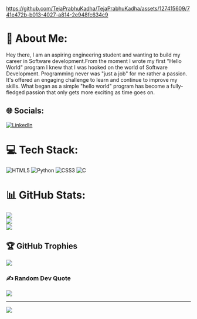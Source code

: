 

https://github.com/TejaPrabhuKadha/TejaPrabhuKadha/assets/127415609/741e472b-b013-4027-a814-2e948fc634c9






# 💫 About Me:
Hey there, I am an aspiring engineering student and wanting to build my career in Software development.From the moment I wrote my first "Hello World" program I knew that I was hooked on the world of Software Development. Programming never was "just a job" for me rather a passion. It's offered an engaging challenge to learn and continue to improve my skills. 
What began as a simple "hello world" program has become a fully-fledged passion that only gets more exciting as time goes on.


## 🌐 Socials:
[![LinkedIn](https://img.shields.io/badge/LinkedIn-%230077B5.svg?logo=linkedin&logoColor=white)](https://www.linkedin.com/in/teja-prabhu-kadha-707100216/) 

# 💻 Tech Stack:
![HTML5](https://img.shields.io/badge/html5-%23E34F26.svg?style=for-the-badge&logo=html5&logoColor=white) ![Python](https://img.shields.io/badge/python-3670A0?style=for-the-badge&logo=python&logoColor=ffdd54) ![CSS3](https://img.shields.io/badge/css3-%231572B6.svg?style=for-the-badge&logo=css3&logoColor=white) ![C](https://img.shields.io/badge/c-%2300599C.svg?style=for-the-badge&logo=c&logoColor=white)
# 📊 GitHub Stats:
![](https://github-readme-stats.vercel.app/api?username=TejaPrabhuKadha&theme=dark&hide_border=false&include_all_commits=true&count_private=true)<br/>
![](https://github-readme-streak-stats.herokuapp.com/?user=TejaPrabhuKadha&theme=dark&hide_border=false)<br/>
![](https://github-readme-stats.vercel.app/api/top-langs/?username=TejaPrabhuKadha&theme=dark&hide_border=false&include_all_commits=true&count_private=true&layout=compact)

## 🏆 GitHub Trophies
![](https://github-profile-trophy.vercel.app/?username=TejaPrabhuKadha&theme=juicyfresh&no-frame=true&no-bg=true&margin-w=4)

### ✍️ Random Dev Quote
![](https://quotes-github-readme.vercel.app/api?type=horizontal&theme=radical)

---
[![](https://visitcount.itsvg.in/api?id=TejaPrabhuKadha&icon=0&color=0)](https://visitcount.itsvg.in)

<!-- Proudly created with GPRM ( https://gprm.itsvg.in ) -->

